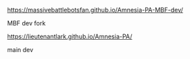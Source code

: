 https://massivebattlebotsfan.github.io/Amnesia-PA-MBF-dev/

MBF dev fork

https://lieutenantlark.github.io/Amnesia-PA/

main dev
